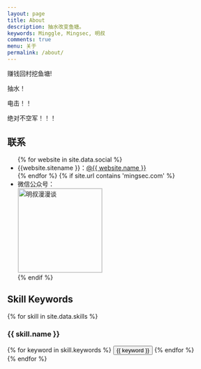 ```yaml
---
layout: page
title: About
description: 抽水改变鱼塘。
keywords: Minggle, Mingsec, 明叔
comments: true
menu: 关于
permalink: /about/
---
```


赚钱回村挖鱼塘!

抽水！

电击！！

绝对不空军！！！

## 联系

<ul>
{% for website in site.data.social %}
<li>{{website.sitename }}：<a href="{{ website.url }}" target="_blank">@{{ website.name }}</a></li>
{% endfor %}
{% if site.url contains 'mingsec.com' %}
<li>
微信公众号：<br />
<img style="height:192px;width:192px;border:1px solid lightgrey;" src="{{ assets_base_url }}/assets/images/qrcode.jpg" alt="明叔漫漫谈" />
</li>
{% endif %}
</ul>


## Skill Keywords

{% for skill in site.data.skills %}
### {{ skill.name }}
<div class="btn-inline">
{% for keyword in skill.keywords %}
<button class="btn btn-outline" type="button">{{ keyword }}</button>
{% endfor %}
</div>
{% endfor %}
